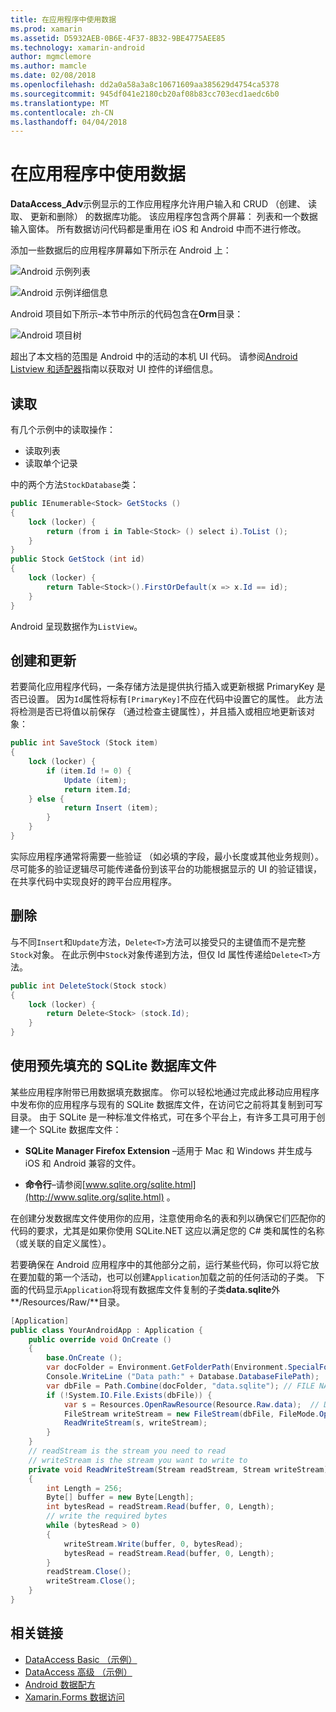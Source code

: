 ```yaml
---
title: 在应用程序中使用数据
ms.prod: xamarin
ms.assetid: D5932AEB-0B6E-4F37-8B32-9BE4775AEE85
ms.technology: xamarin-android
author: mgmclemore
ms.author: mamcle
ms.date: 02/08/2018
ms.openlocfilehash: dd2a0a58a3a8c10671609aa385629d4754ca5378
ms.sourcegitcommit: 945df041e2180cb20af08b83cc703ecd1aedc6b0
ms.translationtype: MT
ms.contentlocale: zh-CN
ms.lasthandoff: 04/04/2018
---
```

# <a name="using-data-in-an-app"></a>在应用程序中使用数据

**DataAccess_Adv**示例显示的工作应用程序允许用户输入和 CRUD （创建、 读取、 更新和删除） 的数据库功能。 该应用程序包含两个屏幕： 列表和一个数据输入窗体。 所有数据访问代码都是重用在 iOS 和 Android 中而不进行修改。

添加一些数据后的应用程序屏幕如下所示在 Android 上：

![Android 示例列表](using-data-in-an-app-images/image11.png "Android 示例列表")

![Android 示例详细信息](using-data-in-an-app-images/image12.png "Android 示例详细信息")

Android 项目如下所示&ndash;本节中所示的代码包含在**Orm**目录：

![Android 项目树](using-data-in-an-app-images/image14.png "Android 项目树")

超出了本文档的范围是 Android 中的活动的本机 UI 代码。 请参阅[Android Listview 和适配器](~/android/user-interface/layouts/list-view/index.md)指南以获取对 UI 控件的详细信息。

## <a name="read"></a>读取

有几个示例中的读取操作：

-  读取列表
-  读取单个记录

中的两个方法`StockDatabase`类：

```csharp
public IEnumerable<Stock> GetStocks ()
{
    lock (locker) {
        return (from i in Table<Stock> () select i).ToList ();
    }
}
public Stock GetStock (int id)
{
    lock (locker) {
        return Table<Stock>().FirstOrDefault(x => x.Id == id);
    }
}
```

Android 呈现数据作为`ListView`。

## <a name="create-and-update"></a>创建和更新

若要简化应用程序代码，一条存储方法是提供执行插入或更新根据 PrimaryKey 是否已设置。 因为`Id`属性将标有`[PrimaryKey]`不应在代码中设置它的属性。 此方法将检测是否已将值以前保存 （通过检查主键属性），并且插入或相应地更新该对象：

```csharp
public int SaveStock (Stock item)
{
    lock (locker) {
        if (item.Id != 0) {
            Update (item);
            return item.Id;
    } else {
            return Insert (item);
        }
    }
}
```

实际应用程序通常将需要一些验证 （如必填的字段，最小长度或其他业务规则）。 尽可能多的验证逻辑尽可能传递备份到该平台的功能根据显示的 UI 的验证错误，在共享代码中实现良好的跨平台应用程序。

## <a name="delete"></a>删除

与不同`Insert`和`Update`方法，`Delete<T>`方法可以接受只的主键值而不是完整`Stock`对象。 在此示例中`Stock`对象传递到方法，但仅 Id 属性传递给`Delete<T>`方法。

```csharp
public int DeleteStock(Stock stock)
{
    lock (locker) {
        return Delete<Stock> (stock.Id);
    }
}
```

## <a name="using-a-pre-populated-sqlite-database-file"></a>使用预先填充的 SQLite 数据库文件

某些应用程序附带已用数据填充数据库。 你可以轻松地通过完成此移动应用程序中发布你的应用程序与现有的 SQLite 数据库文件，在访问它之前将其复制到可写目录。 由于 SQLite 是一种标准文件格式，可在多个平台上，有许多工具可用于创建一个 SQLite 数据库文件：

-   **SQLite Manager Firefox Extension** &ndash;适用于 Mac 和 Windows 并生成与 iOS 和 Android 兼容的文件。

-   **命令行**&ndash;请参阅[www.sqlite.org/sqlite.html](http://www.sqlite.org/sqlite.html) 。

在创建分发数据库文件使用你的应用，注意使用命名的表和列以确保它们匹配你的代码的要求，尤其是如果你使用 SQLite.NET 这应以满足您的 C# 类和属性的名称 （或关联的自定义属性）。

若要确保在 Android 应用程序中的其他部分之前，运行某些代码，你可以将它放在要加载的第一个活动，也可以创建`Application`加载之前的任何活动的子类。 下面的代码显示`Application`将现有数据库文件复制的子类**data.sqlite**外**/Resources/Raw/**目录。

```csharp
[Application]
public class YourAndroidApp : Application {
    public override void OnCreate ()
    {
        base.OnCreate ();
        var docFolder = Environment.GetFolderPath(Environment.SpecialFolder.Personal);
        Console.WriteLine ("Data path:" + Database.DatabaseFilePath);
        var dbFile = Path.Combine(docFolder, "data.sqlite"); // FILE NAME TO USE WHEN COPIED
        if (!System.IO.File.Exists(dbFile)) {
            var s = Resources.OpenRawResource(Resource.Raw.data);  // DATA FILE RESOURCE ID
            FileStream writeStream = new FileStream(dbFile, FileMode.OpenOrCreate, FileAccess.Write);
            ReadWriteStream(s, writeStream);
        }
    }
    // readStream is the stream you need to read
    // writeStream is the stream you want to write to
    private void ReadWriteStream(Stream readStream, Stream writeStream)
    {
        int Length = 256;
        Byte[] buffer = new Byte[Length];
        int bytesRead = readStream.Read(buffer, 0, Length);
        // write the required bytes
        while (bytesRead > 0)
        {
            writeStream.Write(buffer, 0, bytesRead);
            bytesRead = readStream.Read(buffer, 0, Length);
        }
        readStream.Close();
        writeStream.Close();
    }
}
```


## <a name="related-links"></a>相关链接

- [DataAccess Basic （示例）](https://github.com/xamarin/mobile-samples/tree/master/DataAccess/Basic)
- [DataAccess 高级 （示例）](https://github.com/xamarin/mobile-samples/tree/master/DataAccess/Advanced)
- [Android 数据配方](https://developer.xamarin.com/recipes/android/data/)
- [Xamarin.Forms 数据访问](~/xamarin-forms/app-fundamentals/databases.md)
